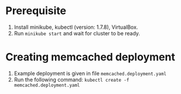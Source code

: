 # Prerequisite
1. Install minikube, kubectl (version: 1.7.8), VirtualBox.
2. Run `minikube start` and wait for cluster to be ready.

# Creating memcached deployment
1. Example deployment is given in file `memcached.deployment.yaml`
2. Run the following command: `kubectl create -f memcached.deployment.yaml` 
